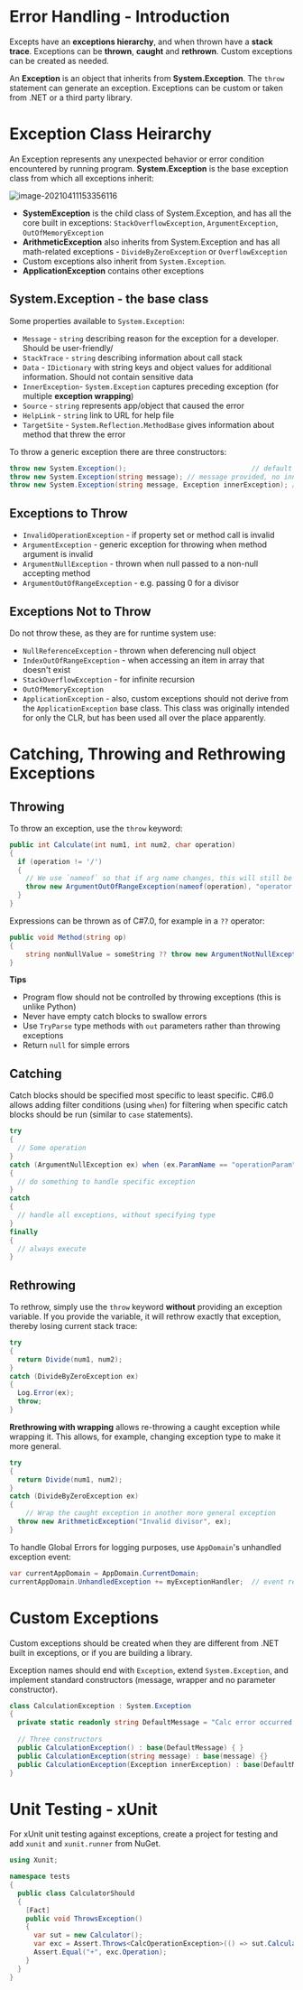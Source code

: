 # Error Handling - Introduction

Excepts have an **exceptions hierarchy**, and when thrown have a **stack trace**. Exceptions can be **thrown**, **caught** and **rethrown**. Custom exceptions can be created as needed.

An **Exception** is an object that inherits from **System.Exception**. The `throw` statement can generate an exception. Exceptions can be custom or taken from .NET or a third party library.



# Exception Class Heirarchy

An Exception represents any unexpected behavior or error condition encountered by running program. **System.Exception** is the base exception class from which all exceptions inherit:

![image-20210411153356116](./CSharpExceptions.assets/image-20210411153356116.png)

- **SystemException** is the child class of System.Exception, and has all the core built in exceptions: `StackOverflowException`, `ArgumentException`, `OutOfMemoryException`
- **ArithmeticException** also inherits from System.Exception and has all math-related exceptions - `DivideByZeroException` or `OverflowException`
- Custom exceptions also inherit from `System.Exception`.
- **ApplicationException** contains other exceptions



## System.Exception - the base class

Some properties available to `System.Exception`:

- `Message` - `string` describing reason for the exception for a developer. Should be user-friendly/
- `StackTrace` - `string` describing information about call stack
- `Data` - `IDictionary` with string keys and object values for additional information. Should not contain sensitive data
- `InnerException`- `System.Exception` captures preceding exception (for multiple **exception wrapping**)
- `Source` - `string` represents app/object that caused the error
- `HelpLink` - `string` link to URL for help file
- `TargetSite` - `System.Reflection.MethodBase` gives information about method that threw the error



To throw a generic exception there are three constructors:

```C#
throw new System.Exception();								// default message, no innerException
throw new System.Exception(string message); // message provided, no innerException
throw new System.Exception(string message, Exception innerException); // message and inner exception
```





## Exceptions to Throw

- `InvalidOperationException` - if property set or method call is invalid
- `ArgumentException` - generic exception for throwing when method argument is invalid
- `ArgumentNullException` - thrown when null passed to a non-null accepting method
- `ArgumentOutOfRangeException` - e.g. passing 0 for a divisor



## Exceptions Not to Throw

Do not throw these, as they are for runtime system use:

- `NullReferenceException` - thrown when deferencing null object
- `IndexOutOfRangeException` - when accessing an item in array that doesn't exist
- `StackOverflowException` - for infinite recursion
- `OutOfMemoryException`
- `ApplicationException` - also, custom exceptions should not derive from the `ApplicationException` base class. This class was originally intended for only the CLR, but has been used all over the place apparently.



# Catching, Throwing and Rethrowing Exceptions

## Throwing

To throw an exception, use the `throw` keyword:

```C#
public int Calculate(int num1, int num2, char operation)
{
  if (operation != '/')
  {
    // We use `nameof` so that if arg name changes, this will still be valid
    throw new ArgumentOutOfRangeException(nameof(operation), "operator not supported");
  }
}
```

Expressions can be thrown as of C#7.0, for example in a `??` operator:

```C#
public void Method(string op)
{
	string nonNullValue = someString ?? throw new ArgumentNotNullException(nameof(op));  
}
```

**Tips**

- Program flow should not be controlled by throwing exceptions (this is unlike Python)
- Never have empty catch blocks to swallow errors
- Use `TryParse` type methods with `out` parameters rather than throwing exceptions
- Return `null` for simple errors



## Catching

Catch blocks should be specified most specific to least specific.
C#6.0 allows adding filter conditions (using `when`) for filtering when specific catch blocks should be run (similar to `case` statements).

```C#
try
{
  // Some operation
}
catch (ArgumentNullException ex) when (ex.ParamName == "operationParam")
{
  // do something to handle specific exception
}
catch
{
  // handle all exceptions, without specifying type
}
finally
{
  // always execute
}
```



## Rethrowing

To rethrow, simply use the `throw` keyword **without** providing an exception variable. If you provide the variable, it will rethrow exactly that exception, thereby losing current stack trace:

```C#
try
{
  return Divide(num1, num2);
}
catch (DivideByZeroException ex)
{
  Log.Error(ex);
  throw;
}
```



**Rrethrowing with wrapping** allows re-throwing a caught exception while wrapping it. This allows, for example, changing exception type to make it more general.

```C#
try
{
  return Divide(num1, num2);
}
catch (DivideByZeroException ex)
{
	// Wrap the caught exception in another more general exception
  throw new ArithmeticException("Invalid divisor", ex);
}
```



To handle Global Errors for logging purposes, use `AppDomain`'s  unhandled exception event:

```C#
var currentAppDomain = AppDomain.CurrentDomain;
currentAppDomain.UnhandledException += myExceptionHandler;  // event receives sender and exception args
```



# Custom Exceptions

Custom exceptions should be created when they are different from .NET built in exceptions, or if you are building a library.

Exception names should end with `Exception`, extend `System.Exception`, and implement standard constructors (message, wrapper and no parameter constructor).

```C#
class CalculationException : System.Exception
{
  private static readonly string DefaultMessage = "Calc error occurred!";
  
  // Three constructors
  public CalculationException() : base(DefaultMessage) { }
  public CalculationException(string message) : base(message) {}
  public CalculationException(Exception innerException) : base(DefaultMessage, innerException) {}
}
```



# Unit Testing - xUnit

For xUnit unit testing against exceptions, create a project for testing and add `xunit` and `xunit.runner` from NuGet.

```C#
using Xunit;

namespace tests
{
  public class CalculatorShould
  {
    [Fact]
    public void ThrowsException()
    {
      var sut = new Calculator();
      var exc = Assert.Throws<CalcOperationException>(() => sut.Calculate(1, 1, "&")); // invalid operation
      Assert.Equal("+", exc.Operation);
    }
  }
}
```

